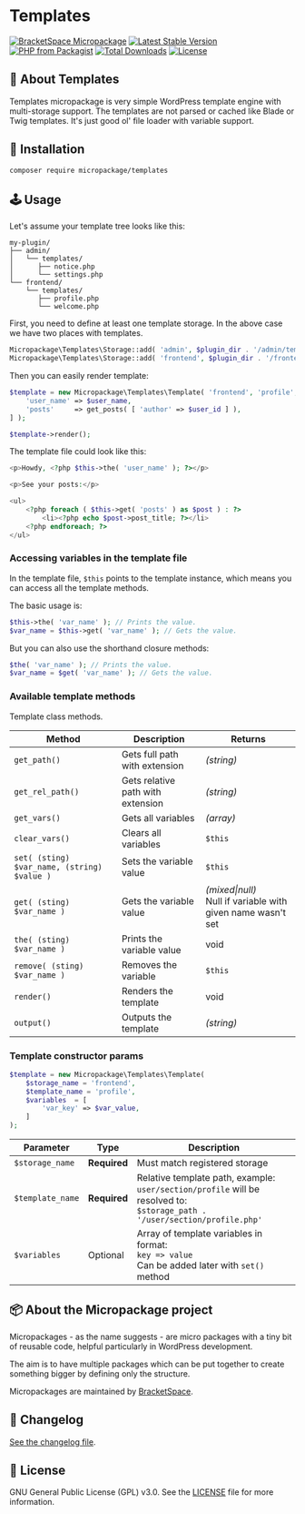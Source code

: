 # Templates

[![BracketSpace Micropackage](https://img.shields.io/badge/BracketSpace-Micropackage-brightgreen)](https://bracketspace.com)
[![Latest Stable Version](https://poser.pugx.org/micropackage/templates/v/stable)](https://packagist.org/packages/micropackage/templates)
[![PHP from Packagist](https://img.shields.io/packagist/php-v/micropackage/templates.svg)](https://packagist.org/packages/micropackage/templates)
[![Total Downloads](https://poser.pugx.org/micropackage/templates/downloads)](https://packagist.org/packages/micropackage/templates)
[![License](https://poser.pugx.org/micropackage/templates/license)](https://packagist.org/packages/micropackage/templates)

## 🧬 About Templates

Templates micropackage is very simple WordPress template engine with multi-storage support. The templates are not parsed or cached like Blade or Twig templates. It's just good ol' file loader with variable support.

## 💾 Installation

``` bash
composer require micropackage/templates
```

## 🕹 Usage

Let's assume your template tree looks like this:

```
my-plugin/
├── admin/
│   └── templates/
│      ├── notice.php
│      └── settings.php
└── frontend/
    └── templates/
       ├── profile.php
       └── welcome.php
```

First, you need to define at least one template storage. In the above case we have two places with templates.

```php
Micropackage\Templates\Storage::add( 'admin', $plugin_dir . '/admin/templates' );
Micropackage\Templates\Storage::add( 'frontend', $plugin_dir . '/frontend/templates' );
```

Then you can easily render template:

```php
$template = new Micropackage\Templates\Template( 'frontend', 'profile', [
	'user_name' => $user_name,
	'posts'     => get_posts( [ 'author' => $user_id ] ),
] );

$template->render();
```

The template file could look like this:

```php
<p>Howdy, <?php $this->the( 'user_name' ); ?></p>

<p>See your posts:</p>

<ul>
	<?php foreach ( $this->get( 'posts' ) as $post ) : ?>
		<li><?php echo $post->post_title; ?></li>
	<?php endforeach; ?>
</ul>
```

### Accessing variables in the template file

In the template file, `$this` points to the template instance, which means you can access all the template methods.

The basic usage is:

```php
$this->the( 'var_name' ); // Prints the value.
$var_name = $this->get( 'var_name' ); // Gets the value.
```

But you can also use the shorthand closure methods:

```php
$the( 'var_name' ); // Prints the value.
$var_name = $get( 'var_name' ); // Gets the value.
```

### Available template methods

Template class methods.

| Method                                          | Description                       | Returns                                                      |
| ----------------------------------------------- | --------------------------------- | ------------------------------------------------------------ |
| ```get_path()```                                | Gets full path with extension     | *(string)*                                                   |
| ```get_rel_path()```                            | Gets relative path with extension | *(string)*                                                   |
| ```get_vars()```                                | Gets all variables                | *(array)*                                                    |
| ```clear_vars()```                              | Clears all variables              | `$this`                                                      |
| ```set( (sting) $var_name, (string) $value )``` | Sets the variable value           | `$this`                                                      |
| ```get( (sting) $var_name )```                  | Gets the variable value           | *(mixed\|null)*<br />Null if variable with given name wasn't set |
| ```the( (sting) $var_name )```                  | Prints the variable value         | void                                                         |
| ```remove( (sting) $var_name )```               | Removes the variable              | `$this`                                                      |
| ```render()```                                  | Renders the template              | void                                                         |
| ```output()```                                  | Outputs the template              | *(string)*                                                   |

### Template constructor params

```php
$template = new Micropackage\Templates\Template(
	$storage_name = 'frontend',
	$template_name = 'profile',
	$variables  = [
		'var_key' => $var_value,
	]
);
```

| Parameter            | Type         | Description                                                  |
| -------------------- | ------------ | ------------------------------------------------------------ |
| ```$storage_name```  | **Required** | Must match registered storage                                |
| ```$template_name``` | **Required** | Relative template path, example:<br />`user/section/profile` will be resolved to:<br />`$storage_path . '/user/section/profile.php'` |
| ```$variables```     | Optional     | Array of template variables in format:<br />`key => value`<br />Can be added later with `set()` method |


## 📦 About the Micropackage project

Micropackages - as the name suggests - are micro packages with a tiny bit of reusable code, helpful particularly in WordPress development.

The aim is to have multiple packages which can be put together to create something bigger by defining only the structure.

Micropackages are maintained by [BracketSpace](https://bracketspace.com).

## 📖 Changelog

[See the changelog file](./CHANGELOG.md).

## 📃 License

GNU General Public License (GPL) v3.0. See the [LICENSE](./LICENSE) file for more information.
